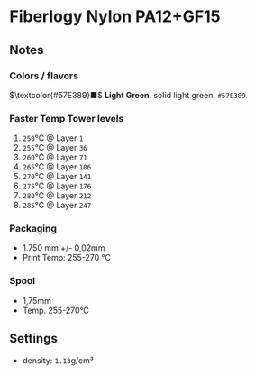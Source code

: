 # Fiberlogy Nylon PA12+GF15

## Notes

### Colors / flavors

$\textcolor{#57E389}■$ **Light Green**: solid light green, `#57E389`

### Faster Temp Tower levels

1. `250`°C @ Layer `1`
2. `255`°C @ Layer `36`
3. `260`°C @ Layer `71`
4. `265`°C @ Layer `106`
5. `270`°C @ Layer `141`
6. `275`°C @ Layer `176`
7. `280`°C @ Layer `212`
8. `285`°C @ Layer `247`

### Packaging

- 1.750 mm +/- 0,02mm
- Print Temp: 255-270 °C

### Spool

- 1,75mm
- Temp. 255-270°C

## Settings

- density: `1.13`g/cm³
